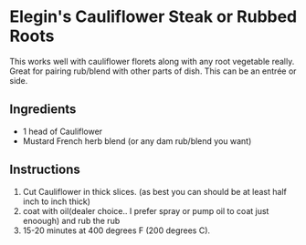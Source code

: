# Elegin's Cauliflower Steak or Rubbed Roots

This works well with cauliflower florets along with any root vegetable really. Great for pairing rub/blend with other parts of dish.
This can be an entrée or side.

## Ingredients

- 1 head of Cauliflower
- Mustard French herb blend (or any dam rub/blend you want)


## Instructions

1. Cut Cauliflower in thick slices. (as best you can should be at least half inch to inch thick)
2. coat with oil(dealer choice.. I prefer spray or pump oil to coat just enoough) and rub the rub
3. 15-20 minutes at 400 degrees F (200 degrees C).


